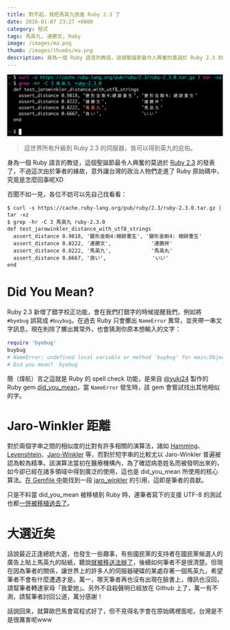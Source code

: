 ```yaml
---
title: 對不起，我把馬英九放進 Ruby 2.3 了
date: 2016-01-07 23:27 +0800
category: 程式
tags: 馬英九, 連勝文, Ruby
image: /images/ma.png
thumb: /images/thumbs/ma.png
description: 身為一個 Ruby 語言的教徒，這個聖誕節最令人興奮的莫過於 Ruby 2.3 的發表了，不過這次由於筆者的緣故，意外讓台灣的政治人物們走進了 Ruby 原始碼中，究竟是怎麼回事呢XD
---
```


![](/images/ma.png)

> 這世界所有升級到 Ruby 2.3 的伺服器，皆可以得到英九的庇佑。

身為一個 Ruby 語言的教徒，這個聖誕節最令人興奮的莫過於 [Ruby 2.3] 的發表了，不過這次由於筆者的緣故，意外讓台灣的政治人物們走進了 Ruby 原始碼中，究竟是怎麼回事呢XD

百聞不如一見，各位不妨可以先自己找看看：

```
$ curl -s https://cache.ruby-lang.org/pub/ruby/2.3/ruby-2.3.0.tar.gz | tar -xz
$ grep -hr -C 3 馬英九 ruby-2.3.0
def test_jarowinkler_distance_with_utf8_strings
  assert_distance 0.9818, '變形金剛4:絕跡重生', '變形金剛4: 絕跡重生'
  assert_distance 0.8222, '連勝文',             '連勝丼'
  assert_distance 0.8222, '馬英九',             '馬英丸'
  assert_distance 0.6667, '良い',               'いい'
end
```

# Did You Mean?

Ruby 2.3 新增了錯字校正功能，會在我們打錯字的時候提醒我們，例如將 `#byebug` 誤寫成 `#buybug`。在過去 Ruby 只會擲出 `NameError` 異常，並夾帶一串文字訊息，現在則除了擲出異常外，也會猜測你原本想輸入的文字：

```ruby
require 'byebug'
buybug
# NameError: undefined local variable or method `buybug' for main:Object
# Did you mean?  byebug
```

簡（煒航）言之這就是 Ruby 的 spell check 功能，是來自 [@yuki24] 製作的 Ruby gem [did_you_mean]，當 `NameError` 發生時，該 gem  會嘗試找出其他相似的字。


# Jaro-Winkler 距離

對於兩個字串之間的相似度的比對有許多相關的演算法，諸如 [Hamming]、[Levenshtein]、[Jaro-Winkler] 等，而對於短字串的比較尤以 Jaro-Winkler 普遍被認為較為精準。該演算法當初在醫療機構內，為了確認病患姓名而被發明出來的，如今卻已經在諸多領域中得到廣泛的使用，這也是 did_you_mean 所使用的核心算法。[在 Gemfile 中](https://github.com/yuki24/did_you_mean/commit/15f8b049ce2a04957d0975027f2cbf8e93b0ad59)能找到一段 [jaro_winkler] 的引用，這即是筆者的貢獻。

只是不料當 did_you_mean 被移植到 Ruby 時，連筆者寫下的支援 UTF-8 的測試也都[一併被移植過去了](https://github.com/yuki24/did_you_mean/blob/b2e4b3c590a2fd1b08f37a9d976e4dfe97533c68/test/edit_distance/jaro_winkler_test.rb)。

# 大選近矣

話說最近正逢總統大選，也發生一些趣事，有些國民黨的支持者在國民黨候選人的廣告上貼上馬英九的貼紙，聽說[就被移送法辦了](https://www.ptt.cc/bbs/Gossiping/M.1451986445.A.CF1.html)，後續如何筆者不是很清楚。但現在因為筆者的關係，讓世界上的許多人的伺服器硬碟的某處存著一個馬英九，希望筆者不會有什麼遭遇才是。萬一，哪天筆者再也沒有出現在臉書上，傳訊也沒回，請幫筆者轉達家母「我愛她」。另外不自殺聲明已經放在 Github 上了，萬一有不測，請幫筆者討回公道，萬分感謝！

話說回來，就算歐巴馬會寫程式好了，但不見得名字會在原始碼裡面呢，台灣是不是很厲害呢www

[Ruby 2.3]: https://www.ruby-lang.org/en/news/2015/12/25/ruby-2-3-0-released/
[did_you_mean]: https://github.com/yuki24/did_you_mean
[jaro_winkler]: https://github.com/tonytonyjan/jaro_winkler
[@yuki24]: https://twitter.com/yuki24
[Levenshtein]: https://www.wikiwand.com/en/Levenshtein_distance
[Jaro-Winkler]: https://www.wikiwand.com/en/Jaro%E2%80%93Winkler_distance
[Hamming]: https://www.wikiwand.com/en/Hamming_distance